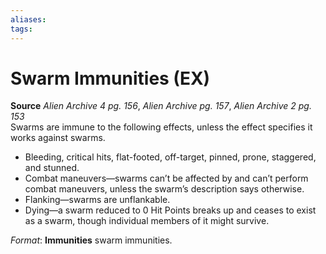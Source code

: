 ```yaml
---
aliases: 
tags: 
---
```


# Swarm Immunities (EX)

**Source** _Alien Archive 4 pg. 156_, _Alien Archive pg. 157_, _Alien Archive 2 pg. 153_  
Swarms are immune to the following effects, unless the effect specifies it works against swarms.

-   Bleeding, critical hits, flat-footed, off-target, pinned, prone, staggered, and stunned.
-   Combat maneuvers—swarms can’t be affected by and can’t perform combat maneuvers, unless the swarm’s description says otherwise.
-   Flanking—swarms are unflankable.
-   Dying—a swarm reduced to 0 Hit Points breaks up and ceases to exist as a swarm, though individual members of it might survive.

_Format_: **Immunities** swarm immunities.
